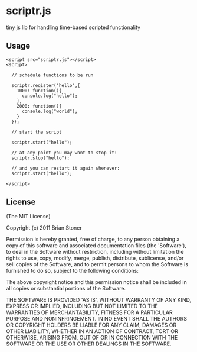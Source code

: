 # scriptr.js

  tiny js lib for handling time-based scripted functionality

## Usage

    <script src="scriptr.js"></script>
    <script>

      // schedule functions to be run

      scriptr.register("hello",{
        1000: function(){
          console.log("hello");
        },
        2000: function(){
          console.log("world");
        }
      });

      // start the script

      scriptr.start("hello");

      // at any point you may want to stop it:
      scriptr.stop("hello");

      // and you can restart it again whenever:
      scriptr.start("hello");

    </script>

## License

  (The MIT License)

  Copyright (c) 2011 Brian Stoner

  Permission is hereby granted, free of charge, to any person obtaining
  a copy of this software and associated documentation files (the
  'Software'), to deal in the Software without restriction, including
  without limitation the rights to use, copy, modify, merge, publish,
  distribute, sublicense, and/or sell copies of the Software, and to
  permit persons to whom the Software is furnished to do so, subject to
  the following conditions:

  The above copyright notice and this permission notice shall be
  included in all copies or substantial portions of the Software.

  THE SOFTWARE IS PROVIDED 'AS IS', WITHOUT WARRANTY OF ANY KIND,
  EXPRESS OR IMPLIED, INCLUDING BUT NOT LIMITED TO THE WARRANTIES OF
  MERCHANTABILITY, FITNESS FOR A PARTICULAR PURPOSE AND NONINFRINGEMENT.
  IN NO EVENT SHALL THE AUTHORS OR COPYRIGHT HOLDERS BE LIABLE FOR ANY
  CLAIM, DAMAGES OR OTHER LIABILITY, WHETHER IN AN ACTION OF CONTRACT,
  TORT OR OTHERWISE, ARISING FROM, OUT OF OR IN CONNECTION WITH THE
  SOFTWARE OR THE USE OR OTHER DEALINGS IN THE SOFTWARE.

